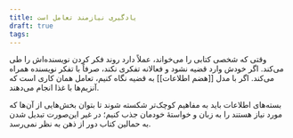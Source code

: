 ```yaml
---
title: یادگیری نیازمند تعامل است
draft: true
tags:
---
```

وقتی که شخصی کتابی را می‌خواند، عملاً دارد روند فکر کردن نویسنده‌اش را طی می‌کند. اگر خودش وارد قضیه نشود و فعالانه تفکری نکند، صرفاً با تفکر نویسنده همراه می‌کند. اگر با مدل [[هضم اطلاعات]] به قضیه نگاه کنیم، تعامل همان کاری است که آنزیم‌ها با غذا انجام می‌دهند.

بسته‌های اطلاعات باید به مفاهیم کوچک‌تر شکسته شوند تا بتوان بخش‌هایی از آن‌ها که مورد نیاز هستند را به زبان و خواستهٔ خودمان جذب کنیم؛ در غیر این‌صورت تبدیل شدن به حمالین کتاب دور از ذهن به نظر نمی‌رسد.